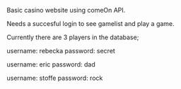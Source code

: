 Basic casino website using comeOn API.

Needs a succesful login to see gamelist and play a game.

Currently there are 3 players in the database;

username: rebecka
password: secret

username: eric
password: dad

username: stoffe
password: rock

